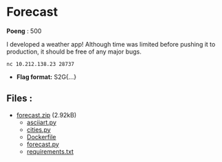 # Forecast
**Poeng** : 500

I developed a weather app! Although time was limited before pushing it to production, it should be free of any major bugs.
    
    
    nc 10.212.138.23 28737


- **Flag format:** S2G{...}

## Files : 

 - [forecast.zip](./forecast.zip) (2.92kB)
   - [asciiart.py](./forecast/asciiart.py)
   - [cities.py](./forecast/cities.py)
   - [Dockerfile](./forecast/Dockerfile)
   - [forecast.py](./forecast/forecast.py)
   - [requirements.txt](./forecast/requirements.txt)
